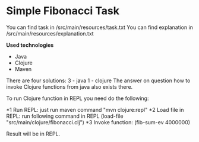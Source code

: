 Simple Fibonacci Task
=====================

You can find task in /src/main/resources/task.txt
You can find explanation in /src/main/resources/explanation.txt

**Used technologies**
* Java
* Clojure
* Maven

There are four solutions: 3 - java 1 - clojure
The answer on question how to invoke Clojure functions from java also exists there.

To run Clojure function in REPL you need do the following:

*1 Run REPL: just run maven command "mvn clojure:repl"
*2 Load file in REPL: run following command in REPL (load-file "src/main/clojure/fibonacci.clj")
*3 Invoke function: (fib-sum-ev 4000000)

Result will be in REPL.